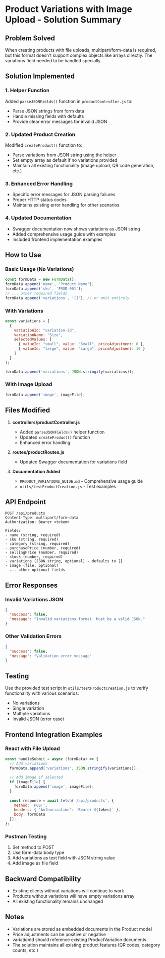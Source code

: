 # Product Variations with Image Upload - Solution Summary

## Problem Solved
When creating products with file uploads, multipart/form-data is required, but this format doesn't support complex objects like arrays directly. The variations field needed to be handled specially.

## Solution Implemented

### 1. Helper Function
Added `parseJSONFields()` function in `productController.js` to:
- Parse JSON strings from form data
- Handle missing fields with defaults
- Provide clear error messages for invalid JSON

### 2. Updated Product Creation
Modified `createProduct()` function to:
- Parse variations from JSON string using the helper
- Set empty array as default if no variations provided
- Maintain all existing functionality (image upload, QR code generation, etc.)

### 3. Enhanced Error Handling
- Specific error messages for JSON parsing failures
- Proper HTTP status codes
- Maintains existing error handling for other scenarios

### 4. Updated Documentation
- Swagger documentation now shows variations as JSON string
- Added comprehensive usage guide with examples
- Included frontend implementation examples

## How to Use

### Basic Usage (No Variations)
```javascript
const formData = new FormData();
formData.append('name', 'Product Name');
formData.append('sku', 'PROD-001');
// ... other required fields
formData.append('variations', '[]'); // or omit entirely
```

### With Variations
```javascript
const variations = [
  {
    variationId: "variation-id",
    variationName: "Size",
    selectedValues: [
      { valueId: "small", value: "Small", priceAdjustment: 0 },
      { valueId: "large", value: "Large", priceAdjustment: 10 }
    ]
  }
];

formData.append('variations', JSON.stringify(variations));
```

### With Image Upload
```javascript
formData.append('image', imageFile);
```

## Files Modified

1. **controllers/productController.js**
   - Added `parseJSONFields()` helper function
   - Updated `createProduct()` function
   - Enhanced error handling

2. **routes/productRoutes.js**
   - Updated Swagger documentation for variations field

3. **Documentation Added**
   - `PRODUCT_VARIATIONS_GUIDE.md` - Comprehensive usage guide
   - `utils/testProductCreation.js` - Test examples

## API Endpoint
```
POST /api/products
Content-Type: multipart/form-data
Authorization: Bearer <token>

Fields:
- name (string, required)
- sku (string, required)
- category (string, required)
- purchasePrice (number, required)
- sellingPrice (number, required)
- stock (number, required)
- variations (JSON string, optional) - defaults to []
- image (file, optional)
- ... other optional fields
```

## Error Responses

### Invalid Variations JSON
```json
{
  "success": false,
  "message": "Invalid variations format. Must be a valid JSON."
}
```

### Other Validation Errors
```json
{
  "success": false,
  "message": "Validation error message"
}
```

## Testing
Use the provided test script in `utils/testProductCreation.js` to verify functionality with various scenarios:
- No variations
- Single variation
- Multiple variations
- Invalid JSON (error case)

## Frontend Integration Examples

### React with File Upload
```jsx
const handleSubmit = async (formData) => {
  // Add variations
  formData.append('variations', JSON.stringify(variations));
  
  // Add image if selected
  if (imageFile) {
    formData.append('image', imageFile);
  }
  
  const response = await fetch('/api/products', {
    method: 'POST',
    headers: { 'Authorization': `Bearer ${token}` },
    body: formData
  });
};
```

### Postman Testing
1. Set method to POST
2. Use form-data body type
3. Add variations as text field with JSON string value
4. Add image as file field

## Backward Compatibility
- Existing clients without variations will continue to work
- Products without variations will have empty variations array
- All existing functionality remains unchanged

## Notes
- Variations are stored as embedded documents in the Product model
- Price adjustments can be positive or negative
- variationId should reference existing ProductVariation documents
- The solution maintains all existing product features (QR codes, category counts, etc.)

